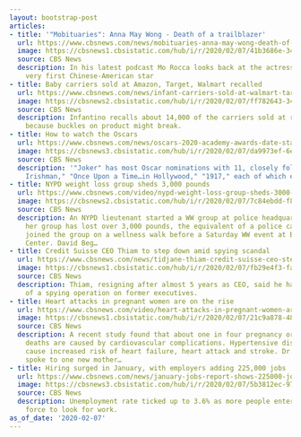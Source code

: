 ```yaml
---
layout: bootstrap-post
articles:
- title: '"Mobituaries": Anna May Wong - Death of a trailblazer'
  url: https://www.cbsnews.com/news/mobituaries-anna-may-wong-death-of-a-trailblazer/
  image: https://cbsnews1.cbsistatic.com/hub/i/r/2020/02/07/41b3686e-34fd-4808-9162-41d50d6aa950/thumbnail/1200x630/7bfab55a9ea0d5a8f8b2bf85091dcc5f/anna-may-wong-gettyimages-517432112.jpg
  source: CBS News
  description: In his latest podcast Mo Rocca looks back at the actress who was Hollywood's
    very first Chinese-American star
- title: Baby carriers sold at Amazon, Target, Walmart recalled
  url: https://www.cbsnews.com/news/infant-carriers-sold-at-walmart-target-and-amazon-recalled-for-fall-risk/
  image: https://cbsnews2.cbsistatic.com/hub/i/r/2020/02/07/ff782643-342b-45c0-99bf-dea95eba6512/thumbnail/1200x630g2/9f916d9ef13c1b5b0b59475f1ae1b13c/screen-shot-2020-02-06-at-1-53-55-pm.png
  source: CBS News
  description: Infantino recalls about 14,000 of the carriers sold at retailers nationwide
    because buckles on product might break.
- title: How to watch the Oscars
  url: https://www.cbsnews.com/news/oscars-2020-academy-awards-date-start-time-stream-online-channel-tv/
  image: https://cbsnews3.cbsistatic.com/hub/i/r/2020/02/07/da9973ef-6eb5-4f9d-8c16-c9dbe1d54945/thumbnail/1200x630g1/202a95ebd7e7f26c774cee53060a7dee/oscar-statue-1197853566.jpg
  source: CBS News
  description: '"Joker" has most Oscar nominations with 11, closely followed by "The
    Irishman," "Once Upon a Time…in Hollywood," "1917," each of which earned 10 nominations'
- title: NYPD weight loss group sheds 3,000 pounds
  url: https://www.cbsnews.com/video/nypd-weight-loss-group-sheds-3000-pounds/
  image: https://cbsnews2.cbsistatic.com/hub/i/r/2020/02/07/7c84ebdd-f80e-49aa-9868-d5fd7c477c44/thumbnail/1200x630/e4f9f73c6a94be13027307027a6d3eb8/0207-ctm-tourstop-begnaud-2022953-640x360.jpg
  source: CBS News
  description: An NYPD lieutenant started a WW group at police headquarters. Together,
    her group has lost over 3,000 pounds, the equivalent of a police car. Oprah Winfrey
    joined the group on a wellness walk before a Saturday WW event at Brooklyn’s Barclays
    Center. David Beg…
- title: Credit Suisse CEO Thiam to step down amid spying scandal
  url: https://www.cbsnews.com/news/tidjane-thiam-credit-suisse-ceo-step-down-spying-scandal/
  image: https://cbsnews1.cbsistatic.com/hub/i/r/2020/02/07/fb29e4f3-fad6-40c5-81cf-c8f7ea3b15c2/thumbnail/1200x630/d45e71cbf7a062d3b336a989dce67b3b/rtx7cava.jpg
  source: CBS News
  description: Thiam, resigning after almost 5 years as CEO, said he had no knowledge
    of a spying operation on former executives.
- title: Heart attacks in pregnant women are on the rise
  url: https://www.cbsnews.com/video/heart-attacks-in-pregnant-women-are-on-the-rise/
  image: https://cbsnews1.cbsistatic.com/hub/i/r/2020/02/07/21c9a878-4800-41ae-8f08-7fa162dd8a00/thumbnail/1200x630/d94251118bc9f3ce1cdbc2a554af613e/0207-ctm-maternalheart-narula-2022936-640x360.jpg
  source: CBS News
  description: A recent study found that about one in four pregnancy or postpartum
    deaths are caused by cardiovascular complications. Hypertensive disorders in particular
    cause increased risk of heart failure, heart attack and stroke. Dr. Tara Narula
    spoke to one new mother…
- title: Hiring surged in January, with employers adding 225,000 jobs
  url: https://www.cbsnews.com/news/january-jobs-report-shows-225000-jobs-created-unemployment-3-6/
  image: https://cbsnews3.cbsistatic.com/hub/i/r/2020/02/07/5b3812ec-9729-43d0-b838-21504c383c98/thumbnail/1200x630/18d0c1de6796b38563ab3ad2b064e302/hiring-gettyimages-1179029422.jpg
  source: CBS News
  description: Unemployment rate ticked up to 3.6% as more people entered the labor
    force to look for work.
as_of_date: '2020-02-07'
---
```


